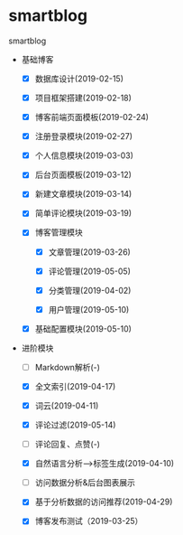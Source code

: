 # smartblog
smartblog

- 基础博客
  - [x] 数据库设计(2019-02-15)
  - [x] 项目框架搭建(2019-02-18)
  - [x] 博客前端页面模板(2019-02-24)
  - [x] 注册登录模块(2019-02-27)
  - [x] 个人信息模块(2019-03-03)
  - [x] 后台页面模板(2019-03-12)
  - [x] 新建文章模块(2019-03-14)
  - [x] 简单评论模块(2019-03-19)
  - [x] 博客管理模块

    - [x] 文章管理(2019-03-26)

    - [x] 评论管理(2019-05-05)

    - [x] 分类管理(2019-04-02)

    - [x] 用户管理(2019-05-10)
  - [x] 基础配置模块(2019-05-10)

- 进阶模块
  - [ ] Markdown解析(-)

  - [x] 全文索引(2019-04-17)

  - [x] 词云(2019-04-11)

  - [x] 评论过滤(2019-05-14)

  - [ ] 评论回复、点赞(-)

  - [x] 自然语言分析-->标签生成(2019-04-10)

  - [ ] 访问数据分析&后台图表展示

  - [x] 基于分析数据的访问推荐(2019-04-29)

  - [x] 博客发布测试（2019-03-25）


